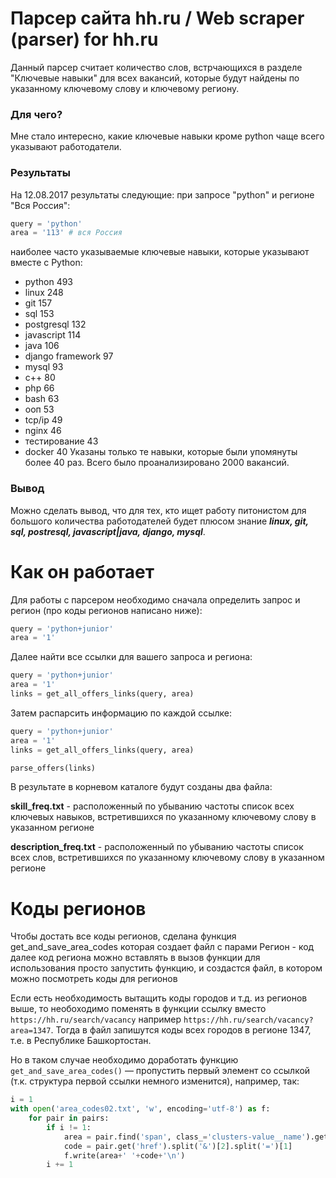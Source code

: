 # Парсер сайта hh.ru / Web scraper (parser) for hh.ru

Данный парсер считает количество слов, встрчающихся в разделе "Ключевые навыки" для всех вакансий, 
которые будут найдены по указанному ключевому слову и ключевому региону.

### Для чего?
Мне стало интересно, какие ключевые навыки кроме python чаще всего указывают работодатели. 

### Результаты
На 12.08.2017 результаты следующие: при запросе "python" и регионе "Вся Россия":
```python
query = 'python'
area = '113' # вся Россия
```
наиболее часто указываемые ключевые навыки, которые указывают вместе с Python:
* python 493
* linux 248
* git 157
* sql 153
* postgresql 132
* javascript 114
* java 106
* django framework 97
* mysql 93
* c++ 80
* php 66
* bash 63
* ооп 53
* tcp/ip 49
* nginx 46
* тестирование 43
* docker 40
Указаны только те навыки, которые были упомянуты более 40 раз. Всего было проанализировано 2000 вакансий.

### Вывод
Можно сделать вывод, что для тех, кто ищет работу питонистом для большого количества работодателей будет плюсом знание 
***linux, git, sql, postresql, javascript|java, django, mysql***.

# Как он работает

Для работы с парсером необходимо сначала определить запрос и регион (про коды регионов написано ниже):
```python
query = 'python+junior'
area = '1'
```


Далее найти все ссылки для вашего запроса и региона:
```python
query = 'python+junior'
area = '1'
links = get_all_offers_links(query, area)
```

Затем распарсить информацию по каждой ссылке:
```python
query = 'python+junior'
area = '1'
links = get_all_offers_links(query, area)

parse_offers(links)
```

В результате в корневом каталоге будут созданы два файла:

**skill_freq.txt** - расположенный по убыванию частоты список всех ключевых навыков, встретившихся по указанному ключевому слову в указанном регионе

**description_freq.txt** - расположенный по убыванию частоты список всех слов, встретившихся по указанному ключевому слову в указанном регионе 



# Коды регионов

Чтобы достать все коды регионов, сделана функция get_and_save_area_codes
которая создает файл с парами Регион - код
далее код региона можно вставлять в вызов функции
для использования просто запустить функцию, и создастся файл, в котором можно посмотреть коды для регионов

Если есть необходимость вытащить коды городов и т.д. из регионов выше, то необоходимо поменять в функции ссылку
вместо `https://hh.ru/search/vacancy`
например `https://hh.ru/search/vacancy?area=1347`.
Тогда в файл запишутся коды всех городов в регионе 1347, т.е. в Республике Башкортостан.

Но в таком случае необходимо доработать функцию `get_and_save_area_codes()` — пропустить первый элемент со ссылкой (т.к. структура первой ссылки немного изменится), например, так:
```python
i = 1
with open('area_codes02.txt', 'w', encoding='utf-8') as f:
    for pair in pairs:
        if i != 1:
            area = pair.find('span', class_='clusters-value__name').get_text()
            code = pair.get('href').split('&')[2].split('=')[1]
            f.write(area+' '+code+'\n')
        i += 1
```
